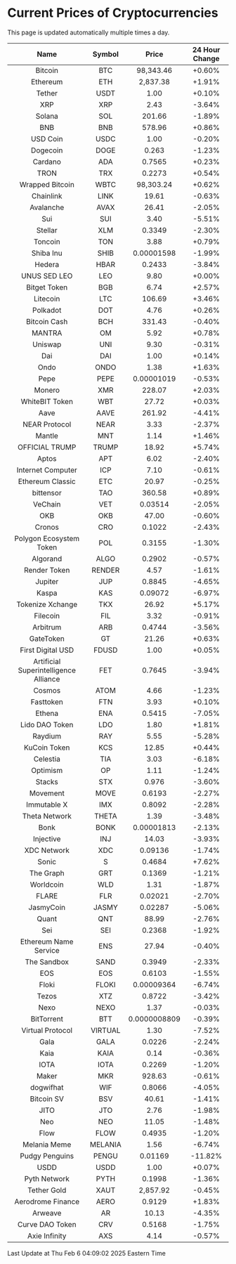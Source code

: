 # Current Prices of Cryptocurrencies
This page is updated automatically multiple times a day.

| Name | Symbol | Price | 24 Hour Change |
| :---: |:---:| :---: | :---: |
| Bitcoin | BTC | 98,343.46 | +0.60% |
| Ethereum | ETH | 2,837.38 | +1.91% |
| Tether | USDT | 1.00 | +0.10% |
| XRP | XRP | 2.43 | -3.64% |
| Solana | SOL | 201.66 | -1.89% |
| BNB | BNB | 578.96 | +0.86% |
| USD Coin | USDC | 1.00 | -0.20% |
| Dogecoin | DOGE | 0.263 | -1.23% |
| Cardano | ADA | 0.7565 | +0.23% |
| TRON | TRX | 0.2273 | +0.54% |
| Wrapped Bitcoin | WBTC | 98,303.24 | +0.62% |
| Chainlink | LINK | 19.61 | -0.63% |
| Avalanche | AVAX | 26.41 | -2.05% |
| Sui | SUI | 3.40 | -5.51% |
| Stellar | XLM | 0.3349 | -2.30% |
| Toncoin | TON | 3.88 | +0.79% |
| Shiba Inu | SHIB | 0.00001598 | -1.99% |
| Hedera | HBAR | 0.2433 | -3.84% |
| UNUS SED LEO | LEO | 9.80 | +0.00% |
| Bitget Token | BGB | 6.74 | +2.57% |
| Litecoin | LTC | 106.69 | +3.46% |
| Polkadot | DOT | 4.76 | +0.26% |
| Bitcoin Cash | BCH | 331.43 | -0.40% |
| MANTRA | OM | 5.92 | +0.78% |
| Uniswap | UNI | 9.30 | -0.31% |
| Dai | DAI | 1.00 | +0.14% |
| Ondo | ONDO | 1.38 | +1.63% |
| Pepe | PEPE | 0.00001019 | -0.53% |
| Monero | XMR | 228.07 | +2.03% |
| WhiteBIT Token | WBT | 27.72 | +0.03% |
| Aave | AAVE | 261.92 | -4.41% |
| NEAR Protocol | NEAR | 3.33 | -2.37% |
| Mantle | MNT | 1.14 | +1.46% |
| OFFICIAL TRUMP | TRUMP | 18.92 | +5.74% |
| Aptos | APT | 6.02 | -2.40% |
| Internet Computer | ICP | 7.10 | -0.61% |
| Ethereum Classic | ETC | 20.97 | -0.25% |
| bittensor | TAO | 360.58 | +0.89% |
| VeChain | VET | 0.03514 | -2.05% |
| OKB | OKB | 47.00 | -0.60% |
| Cronos | CRO | 0.1022 | -2.43% |
| Polygon Ecosystem Token | POL | 0.3155 | -1.30% |
| Algorand | ALGO | 0.2902 | -0.57% |
| Render Token | RENDER | 4.57 | -1.61% |
| Jupiter | JUP | 0.8845 | -4.65% |
| Kaspa | KAS | 0.09072 | -6.97% |
| Tokenize Xchange | TKX | 26.92 | +5.17% |
| Filecoin | FIL | 3.32 | -0.91% |
| Arbitrum | ARB | 0.4744 | -3.56% |
| GateToken | GT | 21.26 | +0.63% |
| First Digital USD | FDUSD | 1.00 | +0.05% |
| Artificial Superintelligence Alliance | FET | 0.7645 | -3.94% |
| Cosmos | ATOM | 4.66 | -1.23% |
| Fasttoken | FTN | 3.93 | +0.10% |
| Ethena | ENA | 0.5415 | -7.05% |
| Lido DAO Token | LDO | 1.80 | +1.81% |
| Raydium | RAY | 5.55 | -5.28% |
| KuCoin Token | KCS | 12.85 | +0.44% |
| Celestia | TIA | 3.03 | -6.18% |
| Optimism | OP | 1.11 | -1.24% |
| Stacks | STX | 0.976 | -3.60% |
| Movement | MOVE | 0.6193 | -2.27% |
| Immutable X | IMX | 0.8092 | -2.28% |
| Theta Network | THETA | 1.39 | -3.48% |
| Bonk | BONK | 0.00001813 | -2.13% |
| Injective | INJ | 14.03 | -3.93% |
| XDC Network | XDC | 0.09136 | -1.74% |
| Sonic | S | 0.4684 | +7.62% |
| The Graph | GRT | 0.1369 | -1.21% |
| Worldcoin | WLD | 1.31 | -1.87% |
| FLARE | FLR | 0.02021 | -2.70% |
| JasmyCoin | JASMY | 0.02287 | -5.06% |
| Quant | QNT | 88.99 | -2.76% |
| Sei | SEI | 0.2368 | -1.92% |
| Ethereum Name Service | ENS | 27.94 | -0.40% |
| The Sandbox | SAND | 0.3949 | -2.33% |
| EOS | EOS | 0.6103 | -1.55% |
| Floki | FLOKI | 0.00009364 | -6.74% |
| Tezos | XTZ | 0.8722 | -3.42% |
| Nexo | NEXO | 1.37 | -0.03% |
| BitTorrent | BTT | 0.0000008809 | -0.39% |
| Virtual Protocol | VIRTUAL | 1.30 | -7.52% |
| Gala | GALA | 0.0226 | -2.24% |
| Kaia | KAIA | 0.14 | -0.36% |
| IOTA | IOTA | 0.2269 | -1.20% |
| Maker | MKR | 928.63 | -0.61% |
| dogwifhat | WIF | 0.8066 | -4.05% |
| Bitcoin SV | BSV | 40.61 | -1.41% |
| JITO | JTO | 2.76 | -1.98% |
| Neo | NEO | 11.05 | -1.48% |
| Flow | FLOW | 0.4935 | -1.20% |
| Melania Meme | MELANIA | 1.56 | -6.74% |
| Pudgy Penguins | PENGU | 0.01169 | -11.82% |
| USDD | USDD | 1.00 | +0.07% |
| Pyth Network | PYTH | 0.1998 | -1.36% |
| Tether Gold | XAUT | 2,857.92 | -0.45% |
| Aerodrome Finance | AERO | 0.9129 | +1.83% |
| Arweave | AR | 10.13 | -4.35% |
| Curve DAO Token | CRV | 0.5168 | -1.75% |
| Axie Infinity | AXS | 4.14 | -0.57% |

Last Update at Thu Feb  6 04:09:02 2025 Eastern Time